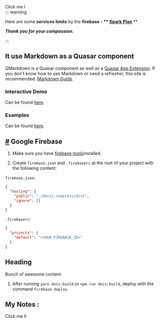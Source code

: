 <div class="q-pa-xl" vue-cmp-wrapper>
 <vue-cmp import="src/components/notes"><notes/></vue-cmp>
</div>  
<div class="row flex-center" vue-cmp-wrapper>
<vue-cmp>
   <q-btn round size="sm" color="accent" class="q-pa-md" @click="clg" >
            Click me I
   </q-btn>
</vue-cmp>
</div>
::: warning

Here are some **services limits** by the **firebase - ** [Spark Plan](https://firebase.google.com/pricing?authuser=0)**.**

***Thank you for your compassion.***

:::
## It use Markdown as a Quasar component

 QMarkdown is a Quasar component as well as a [Quasar App Extension](https://v1.quasar.dev/app-extensions/introduction).
 If you don't know how to use Markdown or need a refresher,
 this site is recommended: [Markdown Guide](https://www.markdownguide.org/).
 
 ### Interactive Demo
Can be found [here](https://quasarframework.github.io/quasar-ui-qmarkdown/demo).

 ### Examples
Can be found [here](https://quasarframework.github.io/quasar-ui-qmarkdown/examples).


## [#](https://console.firebase.google.com) Google Firebase


1.  Make sure you have [firebase-tools](https://www.npmjs.com/package/firebase-tools)installed.

2.  Create `firebase.json` and `.firebaserc` at the root of your project with the following content:

`firebase.json`:

```json
{
  "hosting": {
    "public": "./docs/.vuepress/dist",
    "ignore": []
  }
}
```

`.firebaserc`:

```json
{
  "projects": {
    "default": "<YOUR_FIREBASE_ID>"
  }
}
```
<section>
  <h1>Heading</h1>
  <p>Bunch of awesome content</p>
</section>

1.  After running `yarn docs:build` or `npm run docs:build`, deploy with the command `firebase deploy`.

## My Notes :


<vue-cmp>
   <q-btn round size="sm" color="accent" @click="clg">
            Click me II
   </q-btn>
</vue-cmp>
